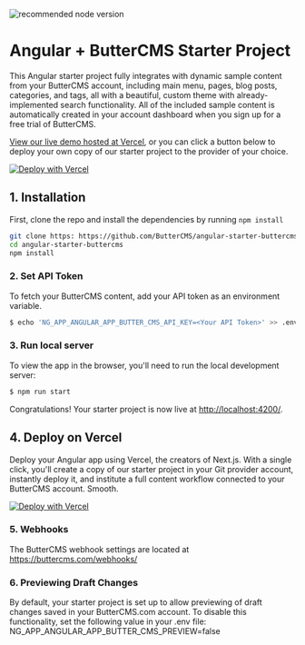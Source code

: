 ![recommended node version](https://img.shields.io/badge/node-v16-green)

# Angular + ButterCMS Starter Project

This Angular starter project fully integrates with dynamic sample content from your ButterCMS account, including main menu, pages, blog posts, categories, and tags, all with a beautiful, custom theme with already-implemented search functionality. All of the included sample content is automatically created in your account dashboard when you sign up for a free trial of ButterCMS.

[View our live demo hosted at Vercel](https://test.vercel.app/), or you can click a button below to deploy your own copy of our starter
project to the provider of your choice.

[![Deploy with Vercel](https://vercel.com/button)](https://vercel.com/new/clone?repository-url=https%3A%2F%2Fgithub.com%2FButterCMS%2Fangular-starter-buttercms&env=NG_APP_ANGULAR_APP_BUTTER_CMS_API_KEY&envDescription=Your%20ButterCMS%20API%20Token&envLink=https%3A%2F%2Fbuttercms.com%2Fsettings%2F&project-name=angular-starter-buttercms&repo-name=angular-starter-buttercms&redirect-url=https%3A%2F%2Fbuttercms.com%2Fonboarding%2Fvercel-starter-deploy-callback%2F&production-deploy-hook=Deploy%20Triggered%20from%20ButterCMS&demo-title=ButterCMS%20Angular%20Starter&demo-description=Fully%20integrated%20with%20your%20ButterCMS%20account&demo-url=https%3A%2F%2Ftest.vercel.app%2F&demo-image=https://cdn.buttercms.com/r0tGK8xFRti2iRKBJ0eY&repository-name=angular-starter-buttercms) 

## 1. Installation

First, clone the repo and install the dependencies by running `npm install`

```bash
git clone https: https://github.com/ButterCMS/angular-starter-buttercms
cd angular-starter-buttercms
npm install
```

### 2. Set API Token

To fetch your ButterCMS content, add your API token as an environment variable.

```bash
$ echo 'NG_APP_ANGULAR_APP_BUTTER_CMS_API_KEY=<Your API Token>' >> .env
```

### 3. Run local server

To view the app in the browser, you'll need to run the local development server:

```bash
$ npm run start
```

Congratulations! Your starter project is now live at [http://localhost:4200/](http://localhost:4200/).

## 4. Deploy on Vercel

Deploy your Angular app using Vercel, the creators of Next.js. With a single click, you'll create a copy of our starter project in your Git provider account, instantly deploy it, and institute a full content workflow connected to your ButterCMS account. Smooth.

[![Deploy with Vercel](https://vercel.com/button)](https://vercel.com/new/clone?repository-url=https%3A%2F%2Fgithub.com%2FButterCMS%2Fangular-starter-buttercms&env=NG_APP_ANGULAR_APP_BUTTER_CMS_API_KEY&envDescription=Your%20ButterCMS%20API%20Token&envLink=https%3A%2F%2Fbuttercms.com%2Fsettings%2F&project-name=angular-starter-buttercms&repo-name=angular-starter-buttercms&redirect-url=https%3A%2F%2Fbuttercms.com%2Fonboarding%2Fvercel-starter-deploy-callback%2F&production-deploy-hook=Deploy%20Triggered%20from%20ButterCMS&demo-title=ButterCMS%20Angular%20Starter&demo-description=Fully%20integrated%20with%20your%20ButterCMS%20account&demo-url=https%3A%2F%2Ftest.vercel.app%2F&demo-image=https://cdn.buttercms.com/r0tGK8xFRti2iRKBJ0eY&repository-name=angular-starter-buttercms) 

### 5. Webhooks

The ButterCMS webhook settings are located at https://buttercms.com/webhooks/

### 6. Previewing Draft Changes

By default, your starter project is set up to allow previewing of draft changes saved in your ButterCMS.com account. To disable this functionality, set the following value in your .env file: NG_APP_ANGULAR_APP_BUTTER_CMS_PREVIEW=false
